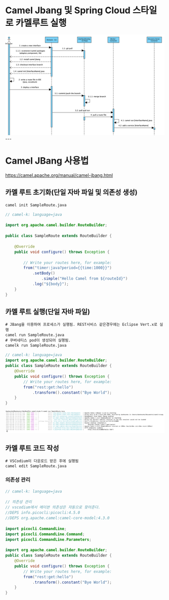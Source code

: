 # Camel Jbang 및 Spring Cloud 스타일로 카멜루트 실행
<img src="create-deploy-interface.png">
---

# Camel JBang 사용법
https://camel.apache.org/manual/camel-jbang.html

## 카멜 루트 초기화(단일 자바 파일 및 의존성 생성)
```shell
camel init SampleRoute.java
```

```java
// camel-k: language=java

import org.apache.camel.builder.RouteBuilder;

public class SampleRoute extends RouteBuilder {

    @Override
    public void configure() throws Exception {

        // Write your routes here, for example:
        from("timer:java?period={{time:1000}}")
            .setBody()
                .simple("Hello Camel from ${routeId}")
            .log("${body}");
    }
}

```

## 카멜 루트 실행(단일 자바 파일)
```shell
# JBang을 이용하여 프로세스가 실행됨. REST서비스 같은경우에는 Eclipse Vert.x로 실행
camel run SampleRoute.java
# 쿠버네티스 pod이 생성되어 실행됨.
camelk run SampleRoute.java
```
```java
// camel-k: language=java
import org.apache.camel.builder.RouteBuilder;
public class SampleRoute extends RouteBuilder {
    @Override
    public void configure() throws Exception {
        // Write your routes here, for example:
        from("rest:get:hello")
            .transform().constant("Bye World");
    }
}
```
<img src="camel-run-route.png">

## 카멜 루트 코드 작성
```shell
# VSCodium이 다운로드 받은 후에 실행됨
camel edit SampleRoute.java
```

### 의존성 관리
```java
// camel-k: language=java

// 의존성 관리
// vscodium에서 메이븐 의존성은 자동으로 찾아준다.
//DEPS info.picocli:picocli:4.5.0
//DEPS org.apache.camel:camel-core-model:4.3.0

import picocli.CommandLine;
import picocli.CommandLine.Command;
import picocli.CommandLine.Parameters;

import org.apache.camel.builder.RouteBuilder;
public class SampleRoute extends RouteBuilder {
    @Override
    public void configure() throws Exception {
        // Write your routes here, for example:
        from("rest:get:hello")
            .transform().constant("Bye World");
    }
}
```
